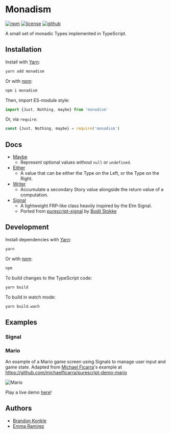 # Monadism

[![npm](https://img.shields.io/npm/v/monadism.svg)](https://www.npmjs.com/package/monadism) [![license](https://img.shields.io/github/license/communityfunded/monadism.svg)](LICENSE) [![github](	https://img.shields.io/github/stars/communityfunded/monadism.svg?style=social)](https://github.com/communityfunded/monadism)

A small set of monadic Types implemented in TypeScript.

## Installation

Install with [Yarn]:

```sh
yarn add monadism
```

Or with [npm]:

```sh
npm i monadism
```

Then, import ES-module style:

```ts
import {Just, Nothing, maybe} from 'monadism'
```

Or, via `require`:

```ts
const {Just, Nothing, maybe} = require('monadism')
```

## Docs

* [Maybe](https://communityfunded.github.io/monadism/classes/_maybe_.maybe.html)
  * Represent optional values without `null` or `undefined`.
* [Either](https://communityfunded.github.io/monadism/classes/_either_.either.html)
  * A value that can be either the Type on the Left, or the Type on the Right.
* [Writer](https://communityfunded.github.io/monadism/classes/_writer_.writer.html)
  * Accumulate a secondary Story value alongside the return value of a computation.
* [Signal](https://communityfunded.github.io/monadism/classes/_signal_signal_.signal.html)
  * A lightweight FRP-like class heavily inspired by the Elm Signal.
  * Ported from [purescript-signal] by [Bodil Stokke](https://github.com/bodil)

## Development

Install dependencies with [Yarn]:

```sh
yarn
```

Or with [npm]:

```sh
npm
```

To build changes to the TypeScript code:

```sh
yarn build
```

To build in watch mode:

```sh
yarn build.wach
```

## Examples

### Signal

### Mario

An example of a Mario game screen using Signals to manage user input and game state. Adapted from [Michael Ficarra](https://github.com/michaelficarra)'s example at https://github.com/michaelficarra/purescript-demo-mario

![Mario](https://user-images.githubusercontent.com/30199/56088170-97d4dc80-5e38-11e9-945b-293123d4fca7.gif)

Play a live demo [here](https://communityfunded.github.io/monadism/examples/signal/mario/)!

## Authors

* [Brandon Konkle](https://github.com/bkonkle)
* [Emma Ramirez](https://github.com/EmmaRamirez)

[Yarn]: https://yarnpkg.com
[npm]: https://www.npmjs.com
[purescript-signal]: https://github.com/bodil/purescript-signal

